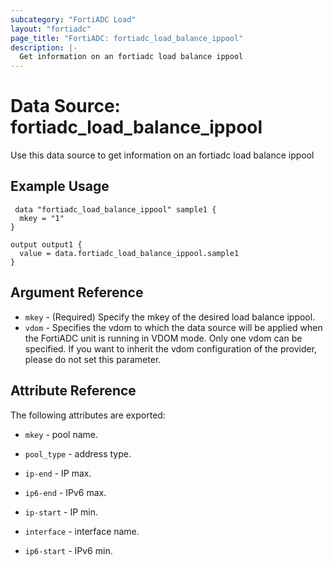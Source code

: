 ```yaml
---
subcategory: "FortiADC Load"
layout: "fortiadc"
page_title: "FortiADC: fortiadc_load_balance_ippool"
description: |-
  Get information on an fortiadc load balance ippool
---
```


# Data Source: fortiadc_load_balance_ippool
Use this data source to get information on an fortiadc load balance ippool

## Example Usage

```hcl
 data "fortiadc_load_balance_ippool" sample1 {
  mkey = "1"
}

output output1 {
  value = data.fortiadc_load_balance_ippool.sample1
}
```

## Argument Reference
* `mkey` - (Required) Specify the mkey of the desired  load balance ippool.
* `vdom` - Specifies the vdom to which the data source will be applied when the FortiADC unit is running in VDOM mode. Only one vdom can be specified. If you want to inherit the vdom configuration of the provider, please do not set this parameter.


## Attribute Reference

The following attributes are exported:

* `mkey` - pool name.
* `pool_type` - address type. 
* `ip-end` - IP max. 

* `ip6-end` - IPv6 max. 
* `ip-start` - IP min. 
* `interface` - interface name. 
* `ip6-start` - IPv6 min. 

